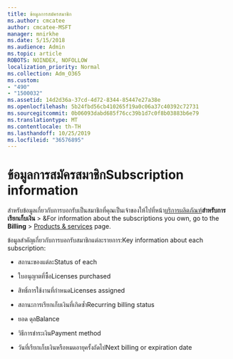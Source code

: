 ```yaml
---
title: ข้อมูลการสมัครสมาชิก
ms.author: cmcatee
author: cmcatee-MSFT
manager: mnirkhe
ms.date: 5/15/2018
ms.audience: Admin
ms.topic: article
ROBOTS: NOINDEX, NOFOLLOW
localization_priority: Normal
ms.collection: Adm_O365
ms.custom:
- "490"
- "1500032"
ms.assetid: 14d2d36a-37cd-4d72-8344-85447e27a38e
ms.openlocfilehash: 5b24fbd56cb410265f19a0c06a37c40392c72731
ms.sourcegitcommit: 0b06093dabd685f76cc39b1d7c0f8b03883b6e79
ms.translationtype: MT
ms.contentlocale: th-TH
ms.lasthandoff: 10/25/2019
ms.locfileid: "36576895"
---
```

# <a name="subscription-information"></a><span data-ttu-id="5c75c-102">ข้อมูลการสมัครสมาชิก</span><span class="sxs-lookup"><span data-stu-id="5c75c-102">Subscription information</span></span>

<span data-ttu-id="5c75c-103">สำหรับข้อมูลเกี่ยวกับการบอกรับเป็นสมาชิกที่คุณเป็นเจ้าของให้ไปที่หน้า[บริการผลิตภัณฑ์](https://go.microsoft.com/fwlink/p/?linkid=842054)**สำหรับการเรียกเก็บเงิน** \> &</span><span class="sxs-lookup"><span data-stu-id="5c75c-103">For information about the subscriptions you own, go to the **Billing** \> [Products & services](https://go.microsoft.com/fwlink/p/?linkid=842054) page.</span></span>
  
<span data-ttu-id="5c75c-104">ข้อมูลสำคัญเกี่ยวกับการบอกรับสมาชิกแต่ละรายการ:</span><span class="sxs-lookup"><span data-stu-id="5c75c-104">Key information about each subscription:</span></span>
  
- <span data-ttu-id="5c75c-105">สถานะของแต่ละ</span><span class="sxs-lookup"><span data-stu-id="5c75c-105">Status of each</span></span>

- <span data-ttu-id="5c75c-106">ใบอนุญาตที่ซื้อ</span><span class="sxs-lookup"><span data-stu-id="5c75c-106">Licenses purchased</span></span>

- <span data-ttu-id="5c75c-107">สิทธิ์การใช้งานที่กำหนด</span><span class="sxs-lookup"><span data-stu-id="5c75c-107">Licenses assigned</span></span>

- <span data-ttu-id="5c75c-108">สถานะการเรียกเก็บเงินที่เกิดซ้ำ</span><span class="sxs-lookup"><span data-stu-id="5c75c-108">Recurring billing status</span></span>

- <span data-ttu-id="5c75c-109">ยอด ดุล</span><span class="sxs-lookup"><span data-stu-id="5c75c-109">Balance</span></span>

- <span data-ttu-id="5c75c-110">วิธีการชำระเงิน</span><span class="sxs-lookup"><span data-stu-id="5c75c-110">Payment method</span></span>

- <span data-ttu-id="5c75c-111">วันที่เรียกเก็บเงินหรือหมดอายุครั้งถัดไป</span><span class="sxs-lookup"><span data-stu-id="5c75c-111">Next billing or expiration date</span></span>